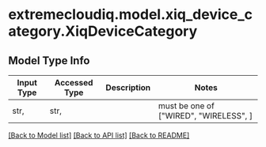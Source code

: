 # extremecloudiq.model.xiq_device_category.XiqDeviceCategory

## Model Type Info
Input Type | Accessed Type | Description | Notes
------------ | ------------- | ------------- | -------------
str,  | str,  |  | must be one of ["WIRED", "WIRELESS", ] 

[[Back to Model list]](../../README.md#documentation-for-models) [[Back to API list]](../../README.md#documentation-for-api-endpoints) [[Back to README]](../../README.md)


